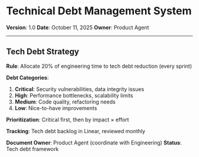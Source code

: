 # Technical Debt Management System

**Version**: 1.0
**Date**: October 11, 2025
**Owner**: Product Agent

---

## Tech Debt Strategy

**Rule**: Allocate 20% of engineering time to tech debt reduction (every sprint)

**Debt Categories**:
1. **Critical**: Security vulnerabilities, data integrity issues
2. **High**: Performance bottlenecks, scalability limits
3. **Medium**: Code quality, refactoring needs
4. **Low**: Nice-to-have improvements

**Prioritization**: Critical first, then by impact × effort

**Tracking**: Tech debt backlog in Linear, reviewed monthly

**Document Owner**: Product Agent (coordinate with Engineering)
**Status**: Tech debt framework

